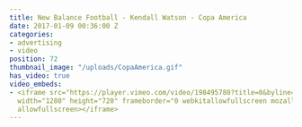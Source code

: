 ```yaml
---
title: New Balance Football - Kendall Watson - Copa America
date: 2017-01-09 00:36:00 Z
categories:
- advertising
- video
position: 72
thumbnail_image: "/uploads/CopaAmerica.gif"
has_video: true
video_embeds:
- <iframe src="https://player.vimeo.com/video/198495780?title=0&byline=0&portrait=0"
  width="1280" height="720" frameborder="0 webkitallowfullscreen mozallowfullscreen
  allowfullscreen></iframe>
---
```


